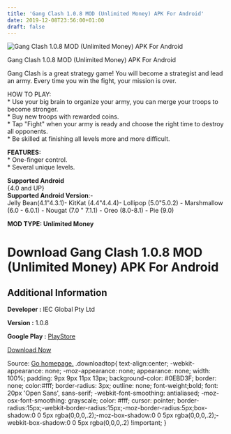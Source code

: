 ```yaml
---
title: 'Gang Clash 1.0.8 MOD (Unlimited Money) APK For Android'
date: 2019-12-08T23:56:00+01:00
draft: false
---
```


![Gang Clash 1.0.8 MOD (Unlimited Money) APK For Android](https://i1.wp.com/apkhome.net/wp-content/uploads/2019/12/Gang-Clash-1.png "Gang Clash 1.0.8 MOD (Unlimited Money) APK For Android")

  

Gang Clash 1.0.8 MOD (Unlimited Money) APK For Android

Gang Clash is a great strategy game! You will become a strategist and lead an army. Every time you win the fight, your mission is over.

HOW TO PLAY:  
\* Use your big brain to organize your army, you can merge your troops to become stronger.  
\* Buy new troops with rewarded coins.  
\* Tap "Fight" when your army is ready and choose the right time to destroy all opponents.  
\* Be skilled at finishing all levels more and more difficult.

**FEATURES:**  
\* One-finger control.  
\* Several unique levels.

**Supported Android**  
{4.0 and UP}  
**Supported Android Version**:-  
Jelly Bean(4.1"4.3.1)- KitKat (4.4"4.4.4)- Lollipop (5.0"5.0.2) - Marshmallow (6.0 - 6.0.1) - Nougat (7.0 " 7.1.1) - Oreo (8.0-8.1) - Pie (9.0)

**MOD TYPE: Unlimited Money**

Download Gang Clash 1.0.8 MOD (Unlimited Money) APK For Android
===============================================================

Additional Information
----------------------

**Developer :** IEC Global Pty Ltd

**Version :** 1.0.8

**Google Play :** [PlayStore](https://play.google.com/store/apps/details?id=com.IEC.gang.clash)

  

[Download Now](https://store4app.co/post/gang-clash-1-0-8-mod-unlimited-money-apk-for-android_1575820314)

  
Source: [Go homepage.](https://store4app.co/post/gang-clash-1-0-8-mod-unlimited-money-apk-for-android_1575820314) .downloadtop{ text-align:center; -webkit-appearance: none; -moz-appearance: none; appearance: none; width: 100%; padding: 9px 9px 11px 13px; background-color: #0EBD3F; border: none; color:#fff; border-radius: 3px; outline: none; font-weight;bold; font: 20px 'Open Sans', sans-serif; -webkit-font-smoothing: antialiased; -moz-osx-font-smoothing: grayscale; color: #fff; cursor: pointer; border-radius:15px;-webkit-border-radius:15px;-moz-border-radius:5px;box-shadow:0 0 5px rgba(0,0,0,.2);-moz-box-shadow:0 0 5px rgba(0,0,0,.2);-webkit-box-shadow:0 0 5px rgba(0,0,0,.2) !important; }